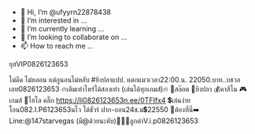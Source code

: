 - 👋 Hi, I’m @ufyyrn22878438
- 👀 I’m interested in ...
- 🌱 I’m currently learning ...
- 💞️ I’m looking to collaborate on ...
- 📫 How to reach me ...

<!---
ufyyrn22878438/ufyyrn22878438 is a ✨ special ✨ repository because its `README.md` (this file) appears on your GitHub profile.
You can click the Preview link to take a look at your changes.
--->ยุสVIP0826123653
ไม่ดีด ไม่หลอน แต่กูนอนไม่หลับ #ยิงปลาแปป. แตกแมวเวลา22:00.น.
22050.บาท..บชวอเลท0826123653
🔥เติมเท่าไหร่ได้สองเท่า (เล่นได้ทุกเกมส์)🔥
🎰สล๊อต 🦈ยิงปลา 💰คาสิโน 🎮เกมส์ 🎲ไฮโล
คลิ๊ก https://li0826123653n.ee/0TFIfx4
💲เล่นง่าย โอน082.I.P6123653นไว ได้ชัวร์ ฝาก-ถอน24ช.ม💲22550
💯ต้องที่นี่➡️ Line:@147starvegas (มี@ด้วยนะคับ)🎉🎉🎉ลูกค่าV.i.p0826123653

